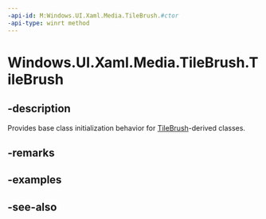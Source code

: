 ```yaml
---
-api-id: M:Windows.UI.Xaml.Media.TileBrush.#ctor
-api-type: winrt method
---
```


<!-- Method syntax
protected TileBrush()
-->

# Windows.UI.Xaml.Media.TileBrush.TileBrush

## -description
Provides base class initialization behavior for [TileBrush](tilebrush.md)-derived classes.


## -remarks

## -examples

## -see-also
